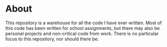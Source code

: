 About
=====

This repository is a warehouse for all the code I have ever written. Most of
this code has been written for school assignments, but there may also be
personal projects and non-critical code from work. There is no particular focus
to this repository, nor should there be.
